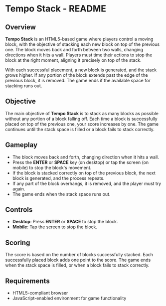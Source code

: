 # Tempo Stack - README

## Overview

**Tempo Stack** is an HTML5-based game where players control a moving block, with the objective of stacking each new block on top of the previous one. The block moves back and forth between two walls, changing directions when it hits a wall. Players must time their actions to stop the block at the right moment, aligning it precisely on top of the stack.

With each successful placement, a new block is generated, and the stack grows higher. If any portion of the block extends past the edge of the previous block, it is removed. The game ends if the available space for stacking runs out.

## Objective

The main objective of **Tempo Stack** is to stack as many blocks as possible without any portion of a block falling off. Each time a block is successfully placed on top of the previous one, your score increases by one. The game continues until the stack space is filled or a block fails to stack correctly.

## Gameplay

- The block moves back and forth, changing direction when it hits a wall.
- Press the **ENTER** or **SPACE** key (on desktop) or tap the screen (on mobile) to stop the block's movement.
- If the block is stacked correctly on top of the previous block, the next block is generated, and the process repeats.
- If any part of the block overhangs, it is removed, and the player must try again.
- The game ends when the stack space runs out.

## Controls

- **Desktop**: Press **ENTER** or **SPACE** to stop the block.
- **Mobile**: Tap the screen to stop the block.
  
## Scoring

The score is based on the number of blocks successfully stacked. Each successfully placed block adds one point to the score. The game ends when the stack space is filled, or when a block fails to stack correctly.

## Requirements

- HTML5-compliant browser
- JavaScript-enabled environment for game functionality

